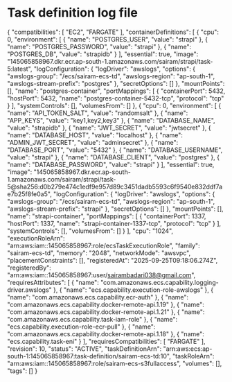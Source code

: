 # Task definition log file

{
  "compatibilities": [
    "EC2",
    "FARGATE"
  ],
  "containerDefinitions": [
    {
      "cpu": 0,
      "environment": [
        {
          "name": "POSTGRES_USER",
          "value": "strapi"
        },
        {
          "name": "POSTGRES_PASSWORD",
          "value": "strapi"
        },
        {
          "name": "POSTGRES_DB",
          "value": "strapidb"
        }
      ],
      "essential": true,
      "image": "145065858967.dkr.ecr.ap-south-1.amazonaws.com/sairam/strapi/task-5:latest",
      "logConfiguration": {
        "logDriver": "awslogs",
        "options": {
          "awslogs-group": "/ecs/sairam-ecs-td",
          "awslogs-region": "ap-south-1",
          "awslogs-stream-prefix": "postgres"
        },
        "secretOptions": []
      },
      "mountPoints": [],
      "name": "postgres-container",
      "portMappings": [
        {
          "containerPort": 5432,
          "hostPort": 5432,
          "name": "postgres-container-5432-tcp",
          "protocol": "tcp"
        }
      ],
      "systemControls": [],
      "volumesFrom": []
    },
    {
      "cpu": 0,
      "environment": [
        {
          "name": "API_TOKEN_SALT",
          "value": "randomsalt"
        },
        {
          "name": "APP_KEYS",
          "value": "key1,key2,key3"
        },
        {
          "name": "DATABASE_NAME",
          "value": "strapidb"
        },
        {
          "name": "JWT_SECRET",
          "value": "jwtsecret"
        },
        {
          "name": "DATABASE_HOST",
          "value": "localhost"
        },
        {
          "name": "ADMIN_JWT_SECRET",
          "value": "adminsecret"
        },
        {
          "name": "DATABASE_PORT",
          "value": "5432"
        },
        {
          "name": "DATABASE_USERNAME",
          "value": "strapi"
        },
        {
          "name": "DATABASE_CLIENT",
          "value": "postgres"
        },
        {
          "name": "DATABASE_PASSWORD",
          "value": "strapi"
        }
      ],
      "essential": true,
      "image": "145065858967.dkr.ecr.ap-south-1.amazonaws.com/sairam/strapi/task-5@sha256:d0b279e474c1edf9e957d89c3451dadb5593c6f9540e832ddf7ae7b25f8fe0a5",
      "logConfiguration": {
        "logDriver": "awslogs",
        "options": {
          "awslogs-group": "/ecs/sairam-ecs-td",
          "awslogs-region": "ap-south-1",
          "awslogs-stream-prefix": "strapi"
        },
        "secretOptions": []
      },
      "mountPoints": [],
      "name": "strapi-container",
      "portMappings": [
        {
          "containerPort": 1337,
          "hostPort": 1337,
          "name": "strapi-container-1337-tcp",
          "protocol": "tcp"
        }
      ],
      "systemControls": [],
      "volumesFrom": []
    }
  ],
  "cpu": "1024",
  "executionRoleArn": "arn:aws:iam::145065858967:role/ecsTaskExecutionRole",
  "family": "sairam-ecs-td",
  "memory": "2048",
  "networkMode": "awsvpc",
  "placementConstraints": [],
  "registeredAt": "2025-09-25T09:18:06.274Z",
  "registeredBy": "arn:aws:iam::145065858967:user/sairambadari038@gmail.com",
  "requiresAttributes": [
    {
      "name": "com.amazonaws.ecs.capability.logging-driver.awslogs"
    },
    {
      "name": "ecs.capability.execution-role-awslogs"
    },
    {
      "name": "com.amazonaws.ecs.capability.ecr-auth"
    },
    {
      "name": "com.amazonaws.ecs.capability.docker-remote-api.1.19"
    },
    {
      "name": "com.amazonaws.ecs.capability.docker-remote-api.1.21"
    },
    {
      "name": "com.amazonaws.ecs.capability.task-iam-role"
    },
    {
      "name": "ecs.capability.execution-role-ecr-pull"
    },
    {
      "name": "com.amazonaws.ecs.capability.docker-remote-api.1.18"
    },
    {
      "name": "ecs.capability.task-eni"
    }
  ],
  "requiresCompatibilities": [
    "FARGATE"
  ],
  "revision": 10,
  "status": "ACTIVE",
  "taskDefinitionArn": "arn:aws:ecs:ap-south-1:145065858967:task-definition/sairam-ecs-td:10",
  "taskRoleArn": "arn:aws:iam::145065858967:role/sairam-ecs-s3fullaccess",
  "volumes": [],
  "tags": []
}
